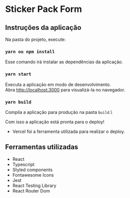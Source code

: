 # Sticker Pack Form

## Instruções da aplicação

Na pasta do projeto, execute:

### `yarn ou npm install`

Esse comando irá instalar as dependências da aplicação.

### `yarn start`

Executa a aplicação em modo de desenvolvimento.\
Abra [http://localhost:3000](http://localhost:3000) para visualizá-la no navegador.

### `yarn build`

Compila a aplicação para produção na pasta `build`.\

Com isso a aplicação está pronta para o deploy!

- Vercel foi a ferramenta utilizada para realizar o deploy.

## Ferramentas utilizadas

- React
- Typescript
- Styled components
- Fontawesome Icons
- Jest
- React Testing Library
- React Router Dom
